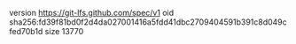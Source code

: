 version https://git-lfs.github.com/spec/v1
oid sha256:fd39f81bd0f2d4da027001416a5fdd41dbc2709404591b391c8d049cfed70b1d
size 13770
